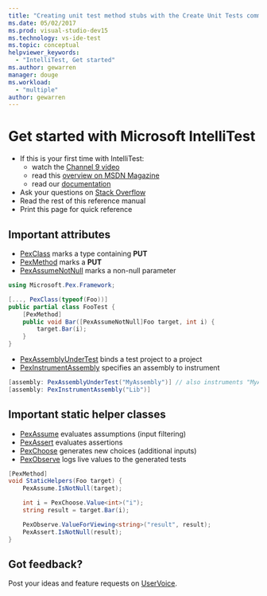 ```yaml
---
title: "Creating unit test method stubs with the Create Unit Tests command"
ms.date: 05/02/2017
ms.prod: visual-studio-dev15
ms.technology: vs-ide-test
ms.topic: conceptual
helpviewer_keywords: 
  - "IntelliTest, Get started"
ms.author: gewarren
manager: douge
ms.workload: 
  - "multiple"
author: gewarren
---
```

# Get started with Microsoft IntelliTest

* If this is your first time with IntelliTest:
  * watch the [Channel 9 video](https://channel9.msdn.com/Shows/Visual-Studio-Toolbox/Intellitest)
  * read this [overview on MSDN Magazine](https://msdn.microsoft.com/magazine/dn904672.aspx)
  * read our [documentation](../../test/generate-unit-tests-for-your-code-with-intellitest.md)
* Ask your questions on [Stack Overflow](http://stackoverflow.com/questions/tagged/intellitest)
* Read the rest of this reference manual
* Print this page for quick reference

## Important attributes

* [PexClass](attribute-glossary.md#pexclass) marks a type containing **PUT**
* [PexMethod](attribute-glossary.md#pexmethod) marks a **PUT**
* [PexAssumeNotNull](attribute-glossary.md#pexassumenotnull) marks a non-null parameter

```csharp
using Microsoft.Pex.Framework;

[..., PexClass(typeof(Foo))]
public partial class FooTest {
    [PexMethod]
    public void Bar([PexAssumeNotNull]Foo target, int i) {
        target.Bar(i);
    }
}
```

* [PexAssemblyUnderTest](attribute-glossary.md#pexassemblyundertest) binds a test project to a project
* [PexInstrumentAssembly](attribute-glossary.md#pexinstrumentassemblyattribute) specifies an assembly to instrument

```csharp
[assembly: PexAssemblyUnderTest("MyAssembly")] // also instruments "MyAssembly"
[assembly: PexInstrumentAssembly("Lib")]
```

## <a name="helper-classes"></a> Important static helper classes

* [PexAssume](static-helper-classes.md#pexassume) evaluates assumptions (input filtering)
* [PexAssert](static-helper-classes.md#pexassert) evaluates assertions
* [PexChoose](static-helper-classes.md#pexchoose) generates new choices (additional inputs)
* [PexObserve](static-helper-classes.md#pexobserve) logs live values to the generated tests

```csharp
[PexMethod]
void StaticHelpers(Foo target) {
    PexAssume.IsNotNull(target);

    int i = PexChoose.Value<int>("i");
    string result = target.Bar(i);

    PexObserve.ValueForViewing<string>("result", result);
    PexAssert.IsNotNull(result);
}
```

## Got feedback?

Post your ideas and feature requests on [UserVoice](https://visualstudio.uservoice.com/forums/121579-visual-studio-2015/category/157869-test-tools?query=IntelliTest).
